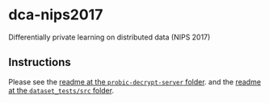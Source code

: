 # dca-nips2017
Differentially private learning on distributed data (NIPS 2017)

## Instructions

Please see the [readme at the `probic-decrypt-server` folder](probic-decrypt-server). and the [readme at the `dataset_tests/src` folder](dataset_tests/src).

